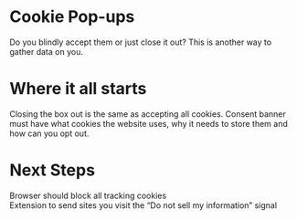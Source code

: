 Cookie Pop-ups
=====================

Do you blindly accept them or just close it out? This is another way to gather data on you.

Where it all starts
=====================
Closing the box out is the same as accepting all cookies. 
Consent banner must have what cookies the website uses, why it needs to store them and how can you opt out.

Next Steps
=====================
Browser should block all tracking cookies<br>
Extension to send sites you visit the “Do not sell my information” signal<br>
